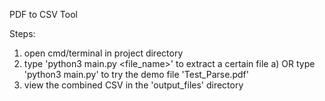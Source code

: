 PDF to CSV Tool

Steps:
1) open cmd/terminal in project directory
2) type 'python3 main.py <file_name>' to extract a certain file
   a) OR type 'python3 main.py' to try the demo file 'Test_Parse.pdf'
3) view the combined CSV in the 'output_files' directory